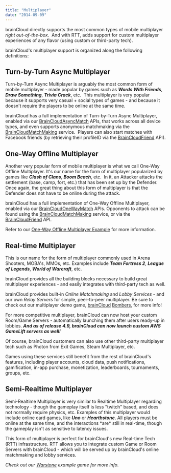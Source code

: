 ```yaml
---
title: "Multiplayer"
date: "2014-09-09"
---
```


brainCloud directly supports the most common types of mobile multiplayer _right out-of-the-box_.  And with RTT, adds support for custom multiplayer experiences of any flavor (using custom or third-party tech).

brainCloud's multiplayer support is organized along the following definitions:

## Turn-by-Turn Async Multiplayer

Turn-by-Turn Async Multiplayer is arguably the most common form of mobile multiplayer - made popular by games such as **_Words With Friends_**, **_Draw Something_**, **_Trivia Crack_**, etc.  This multiplayer is very popular because it supports very casual + social types of games - and because it doesn't require the players to be online at the same time.

brainCloud has a full implementation of Turn-by-Turn Async Multiplayer, enabled via our [BrainCloudAsyncMatch](https://getbraincloud.com/apidocs/apiref/#capi-asyncmatch) APIs, that works across all device types, and even supports anonymous matchmaking via the [BrainCloudMatchMaking](https://getbraincloud.com/apidocs/apiref/#capi-matchmaking) service.  Players can also start matches with Facebook friends (by retrieving their profileID via the [BrainCloudFriend](https://getbraincloud.com/apidocs/apiref/#capi-friend) API).

## One-Way Offline Multiplayer

Another very popular form of mobile multiplayer is what we call One-Way Offline Multiplayer. It's our name for the form of multiplayer popularized by games like **_Clash of Clans_**, **_Boom Beach_**, etc.  In it, an Attacker attacks the settlement (base, camp, fort, etc.) that has been set up by the Defender. Once again, the great thing about this form of multiplayer is that the Defender does not have to be online during the attack.

brainCloud has a full implementation of One-Way Offline Multiplayer, enabled via our [BrainCloudOneWayMatch](https://getbraincloud.com/apidocs/apiref/#capi-oneway) APIs. Opponents to attack can be found using the [BrainCloudMatchMaking](/apidocs/apiref/#capi-matchmaking) service, or via the [BrainCloudFriend](https://getbraincloud.com/apidocs/apiref/#capi-friend) API.

Refer to our [One-Way Offline Multiplayer Example](https://getbraincloud.com/apidocs/api-modules/multiplayer/one-way-offline-multiplayer-example/) for more information.

## Real-time Multiplayer

This is our name for the form of multiplayer commonly used in Arena Shooters, MOBA's, MMOs, etc. Examples include _**Team Fortress 2**_, _**League of Legends**_, _**World of Warcraft**_, etc.

brainCloud provides all the building blocks necessary to build great multiplayer experiences - and easily integrates with third-party tech as well.

brainCloud provides built-in _Online Matchmaking_ and _Lobby Services_ - and our own _Relay Servers_ for simple, peer-to-peer multiplayer. Be sure to check out our multiplayer demo game, [brainCloud](https://getbraincloud.com/apidocs/tutorials/unity-tutorials/bombers-rtt-example-game/) [Bombers](https://getbraincloud.com/apidocs/tutorials/unity-tutorials/braincloud-bombers-example-game/), for more info!

For more competitive multiplayer, brainCloud can now host your custom Room/Game Servers - automatically launching them after users ready-up in lobbies. _**And as of release 4.9, brainCloud can now launch custom AWS GameLift servers as well!**_

Of course, brainCloud customers can also use other third-party multiplayer tech such as Photon from Exit Games, Steam Multiplayer, etc.

Games using these services still benefit from the rest of brainCloud's features, including player accounts, cloud data, push notifications, gamification, in-app purchase, monetization, leaderboards, tournaments, groups, etc.

## Semi-Realtime Multiplayer

Semi-Realtime Multiplayer is very similar to Realtime Multiplayer regarding technology - though the gameplay itself is less "twitch" based, and does not normally require physics, etc. Examples of this multiplayer would include online card games, like _**Uno**_ or _**Hearthstone**_. All players must be online at the same time, and the interactions \*are\* still in real-time, though the gameplay isn't as sensitive to latency issues.

This form of multiplayer is perfect for brainCloud's new Real-time Tech (RTT) infrastructure. RTT allows you to integrate custom Game or Room Servers with brainCloud - which will be served up by brainCloud's online matchmaking and lobby services.

_Check out our [Warstone](https://github.com/getbraincloud/examples-javascript) example game for more info._
